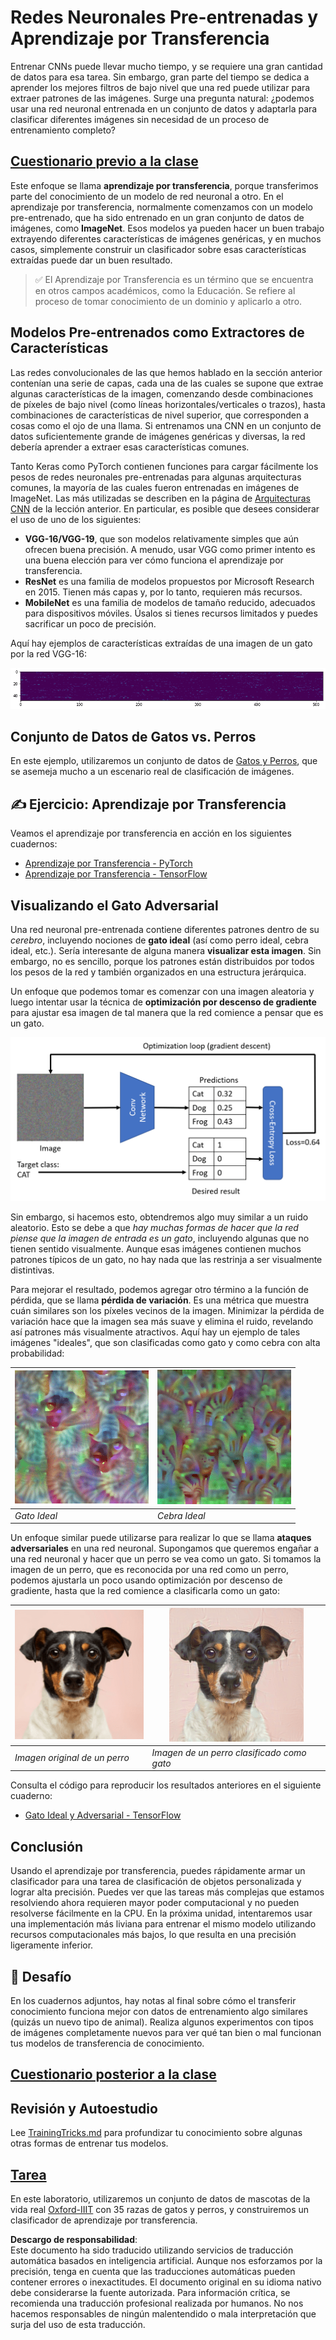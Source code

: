 # Redes Neuronales Pre-entrenadas y Aprendizaje por Transferencia

Entrenar CNNs puede llevar mucho tiempo, y se requiere una gran cantidad de datos para esa tarea. Sin embargo, gran parte del tiempo se dedica a aprender los mejores filtros de bajo nivel que una red puede utilizar para extraer patrones de las imágenes. Surge una pregunta natural: ¿podemos usar una red neuronal entrenada en un conjunto de datos y adaptarla para clasificar diferentes imágenes sin necesidad de un proceso de entrenamiento completo?

## [Cuestionario previo a la clase](https://red-field-0a6ddfd03.1.azurestaticapps.net/quiz/108)

Este enfoque se llama **aprendizaje por transferencia**, porque transferimos parte del conocimiento de un modelo de red neuronal a otro. En el aprendizaje por transferencia, normalmente comenzamos con un modelo pre-entrenado, que ha sido entrenado en un gran conjunto de datos de imágenes, como **ImageNet**. Esos modelos ya pueden hacer un buen trabajo extrayendo diferentes características de imágenes genéricas, y en muchos casos, simplemente construir un clasificador sobre esas características extraídas puede dar un buen resultado.

> ✅ El Aprendizaje por Transferencia es un término que se encuentra en otros campos académicos, como la Educación. Se refiere al proceso de tomar conocimiento de un dominio y aplicarlo a otro.

## Modelos Pre-entrenados como Extractores de Características

Las redes convolucionales de las que hemos hablado en la sección anterior contenían una serie de capas, cada una de las cuales se supone que extrae algunas características de la imagen, comenzando desde combinaciones de píxeles de bajo nivel (como líneas horizontales/verticales o trazos), hasta combinaciones de características de nivel superior, que corresponden a cosas como el ojo de una llama. Si entrenamos una CNN en un conjunto de datos suficientemente grande de imágenes genéricas y diversas, la red debería aprender a extraer esas características comunes.

Tanto Keras como PyTorch contienen funciones para cargar fácilmente los pesos de redes neuronales pre-entrenadas para algunas arquitecturas comunes, la mayoría de las cuales fueron entrenadas en imágenes de ImageNet. Las más utilizadas se describen en la página de [Arquitecturas CNN](../07-ConvNets/CNN_Architectures.md) de la lección anterior. En particular, es posible que desees considerar el uso de uno de los siguientes:

* **VGG-16/VGG-19**, que son modelos relativamente simples que aún ofrecen buena precisión. A menudo, usar VGG como primer intento es una buena elección para ver cómo funciona el aprendizaje por transferencia.
* **ResNet** es una familia de modelos propuestos por Microsoft Research en 2015. Tienen más capas y, por lo tanto, requieren más recursos.
* **MobileNet** es una familia de modelos de tamaño reducido, adecuados para dispositivos móviles. Úsalos si tienes recursos limitados y puedes sacrificar un poco de precisión.

Aquí hay ejemplos de características extraídas de una imagen de un gato por la red VGG-16:

![Características extraídas por VGG-16](../../../../../translated_images/features.6291f9c7ba3a0b951af88fc9864632b9115365410765680680d30c927dd67354.es.png)

## Conjunto de Datos de Gatos vs. Perros

En este ejemplo, utilizaremos un conjunto de datos de [Gatos y Perros](https://www.microsoft.com/download/details.aspx?id=54765&WT.mc_id=academic-77998-cacaste), que se asemeja mucho a un escenario real de clasificación de imágenes.

## ✍️ Ejercicio: Aprendizaje por Transferencia

Veamos el aprendizaje por transferencia en acción en los siguientes cuadernos:

* [Aprendizaje por Transferencia - PyTorch](../../../../../lessons/4-ComputerVision/08-TransferLearning/TransferLearningPyTorch.ipynb)
* [Aprendizaje por Transferencia - TensorFlow](../../../../../lessons/4-ComputerVision/08-TransferLearning/TransferLearningTF.ipynb)

## Visualizando el Gato Adversarial

Una red neuronal pre-entrenada contiene diferentes patrones dentro de su *cerebro*, incluyendo nociones de **gato ideal** (así como perro ideal, cebra ideal, etc.). Sería interesante de alguna manera **visualizar esta imagen**. Sin embargo, no es sencillo, porque los patrones están distribuidos por todos los pesos de la red y también organizados en una estructura jerárquica.

Un enfoque que podemos tomar es comenzar con una imagen aleatoria y luego intentar usar la técnica de **optimización por descenso de gradiente** para ajustar esa imagen de tal manera que la red comience a pensar que es un gato.

![Bucle de Optimización de Imagen](../../../../../translated_images/ideal-cat-loop.999fbb8ff306e044f997032f4eef9152b453e6a990e449bbfb107de2493cc37e.es.png)

Sin embargo, si hacemos esto, obtendremos algo muy similar a un ruido aleatorio. Esto se debe a que *hay muchas formas de hacer que la red piense que la imagen de entrada es un gato*, incluyendo algunas que no tienen sentido visualmente. Aunque esas imágenes contienen muchos patrones típicos de un gato, no hay nada que las restrinja a ser visualmente distintivas.

Para mejorar el resultado, podemos agregar otro término a la función de pérdida, que se llama **pérdida de variación**. Es una métrica que muestra cuán similares son los píxeles vecinos de la imagen. Minimizar la pérdida de variación hace que la imagen sea más suave y elimina el ruido, revelando así patrones más visualmente atractivos. Aquí hay un ejemplo de tales imágenes "ideales", que son clasificadas como gato y como cebra con alta probabilidad:

![Gato Ideal](../../../../../translated_images/ideal-cat.203dd4597643d6b0bd73038b87f9c0464322725e3a06ab145d25d4a861c70592.es.png) | ![Cebra Ideal](../../../../../translated_images/ideal-zebra.7f70e8b54ee15a7a314000bb5df38a6cfe086ea04d60df4d3ef313d046b98a2b.es.png)
-----|-----
 *Gato Ideal* | *Cebra Ideal*

Un enfoque similar puede utilizarse para realizar lo que se llama **ataques adversariales** en una red neuronal. Supongamos que queremos engañar a una red neuronal y hacer que un perro se vea como un gato. Si tomamos la imagen de un perro, que es reconocida por una red como un perro, podemos ajustarla un poco usando optimización por descenso de gradiente, hasta que la red comience a clasificarla como un gato:

![Imagen de un Perro](../../../../../translated_images/original-dog.8f68a67d2fe0911f33041c0f7fce8aa4ea919f9d3917ec4b468298522aeb6356.es.png) | ![Imagen de un perro clasificado como gato](../../../../../translated_images/adversarial-dog.d9fc7773b0142b89752539bfbf884118de845b3851c5162146ea0b8809fc820f.es.png)
-----|-----
*Imagen original de un perro* | *Imagen de un perro clasificado como gato*

Consulta el código para reproducir los resultados anteriores en el siguiente cuaderno:

* [Gato Ideal y Adversarial - TensorFlow](../../../../../lessons/4-ComputerVision/08-TransferLearning/AdversarialCat_TF.ipynb)
## Conclusión

Usando el aprendizaje por transferencia, puedes rápidamente armar un clasificador para una tarea de clasificación de objetos personalizada y lograr alta precisión. Puedes ver que las tareas más complejas que estamos resolviendo ahora requieren mayor poder computacional y no pueden resolverse fácilmente en la CPU. En la próxima unidad, intentaremos usar una implementación más liviana para entrenar el mismo modelo utilizando recursos computacionales más bajos, lo que resulta en una precisión ligeramente inferior.

## 🚀 Desafío

En los cuadernos adjuntos, hay notas al final sobre cómo el transferir conocimiento funciona mejor con datos de entrenamiento algo similares (quizás un nuevo tipo de animal). Realiza algunos experimentos con tipos de imágenes completamente nuevos para ver qué tan bien o mal funcionan tus modelos de transferencia de conocimiento.

## [Cuestionario posterior a la clase](https://red-field-0a6ddfd03.1.azurestaticapps.net/quiz/208)

## Revisión y Autoestudio

Lee [TrainingTricks.md](TrainingTricks.md) para profundizar tu conocimiento sobre algunas otras formas de entrenar tus modelos.

## [Tarea](lab/README.md)

En este laboratorio, utilizaremos un conjunto de datos de mascotas de la vida real [Oxford-IIIT](https://www.robots.ox.ac.uk/~vgg/data/pets/) con 35 razas de gatos y perros, y construiremos un clasificador de aprendizaje por transferencia.

**Descargo de responsabilidad**:  
Este documento ha sido traducido utilizando servicios de traducción automática basados en inteligencia artificial. Aunque nos esforzamos por la precisión, tenga en cuenta que las traducciones automáticas pueden contener errores o inexactitudes. El documento original en su idioma nativo debe considerarse la fuente autorizada. Para información crítica, se recomienda una traducción profesional realizada por humanos. No nos hacemos responsables de ningún malentendido o mala interpretación que surja del uso de esta traducción.